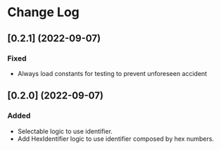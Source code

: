 # Change Log
## [0.2.1] (2022-09-07)
### Fixed
- Always load constants for testing to prevent unforeseen accident

## [0.2.0] (2022-09-07)
### Added
- Selectable logic to use identifier.
- Add HexIdentifier logic to use identifier composed by hex numbers.
